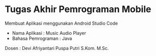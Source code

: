 # Tugas Akhir Pemrograman Mobile
Membuat Aplikasi menggunakan Android Studio Code
- Nama Aplikasi : Music Audio Player
- Bahasa Pemrograman : Java

Dosen : Devi Afriyantari Puspa Putri S.Kom. M.Sc.
